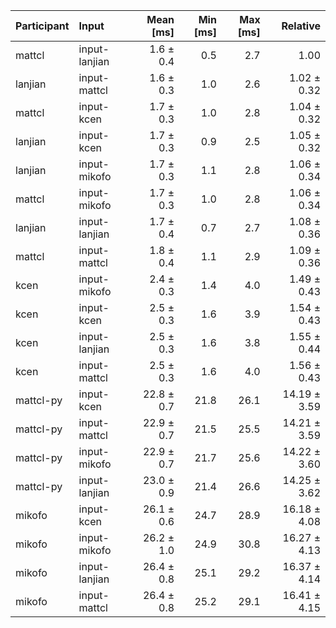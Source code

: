| Participant | Input | Mean [ms] | Min [ms] | Max [ms] | Relative |
|:---|:---|---:|---:|---:|---:|
| mattcl | input-lanjian | 1.6 ± 0.4 | 0.5 | 2.7 | 1.00 |
| lanjian | input-mattcl | 1.6 ± 0.3 | 1.0 | 2.6 | 1.02 ± 0.32 |
| mattcl | input-kcen | 1.7 ± 0.3 | 1.0 | 2.8 | 1.04 ± 0.32 |
| lanjian | input-kcen | 1.7 ± 0.3 | 0.9 | 2.5 | 1.05 ± 0.32 |
| lanjian | input-mikofo | 1.7 ± 0.3 | 1.1 | 2.8 | 1.06 ± 0.34 |
| mattcl | input-mikofo | 1.7 ± 0.3 | 1.0 | 2.8 | 1.06 ± 0.34 |
| lanjian | input-lanjian | 1.7 ± 0.4 | 0.7 | 2.7 | 1.08 ± 0.36 |
| mattcl | input-mattcl | 1.8 ± 0.4 | 1.1 | 2.9 | 1.09 ± 0.36 |
| kcen | input-mikofo | 2.4 ± 0.3 | 1.4 | 4.0 | 1.49 ± 0.43 |
| kcen | input-kcen | 2.5 ± 0.3 | 1.6 | 3.9 | 1.54 ± 0.43 |
| kcen | input-lanjian | 2.5 ± 0.3 | 1.6 | 3.8 | 1.55 ± 0.44 |
| kcen | input-mattcl | 2.5 ± 0.3 | 1.6 | 4.0 | 1.56 ± 0.43 |
| mattcl-py | input-kcen | 22.8 ± 0.7 | 21.8 | 26.1 | 14.19 ± 3.59 |
| mattcl-py | input-mattcl | 22.9 ± 0.7 | 21.5 | 25.5 | 14.21 ± 3.59 |
| mattcl-py | input-mikofo | 22.9 ± 0.7 | 21.7 | 25.6 | 14.22 ± 3.60 |
| mattcl-py | input-lanjian | 23.0 ± 0.9 | 21.4 | 26.6 | 14.25 ± 3.62 |
| mikofo | input-kcen | 26.1 ± 0.6 | 24.7 | 28.9 | 16.18 ± 4.08 |
| mikofo | input-mikofo | 26.2 ± 1.0 | 24.9 | 30.8 | 16.27 ± 4.13 |
| mikofo | input-lanjian | 26.4 ± 0.8 | 25.1 | 29.2 | 16.37 ± 4.14 |
| mikofo | input-mattcl | 26.4 ± 0.8 | 25.2 | 29.1 | 16.41 ± 4.15 |
